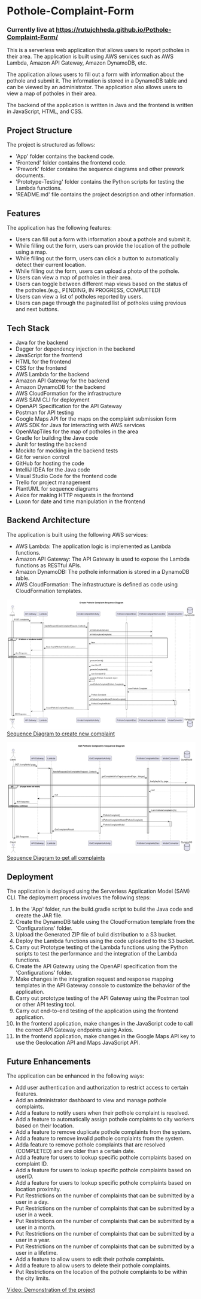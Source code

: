 # Pothole-Complaint-Form
### Currently live at https://rutujchheda.github.io/Pothole-Complaint-Form/

This is a serverless web application that allows users to report potholes in their area. The application is built using AWS services such as AWS Lambda, Amazon API Gateway, Amazon DynamoDB, etc.

The application allows users to fill out a form with information about the pothole and submit it. The information is stored in a DynamoDB table and can be viewed by an administrator. The application also allows users to view a map of potholes in their area.

The backend of the application is written in Java and the frontend is written in JavaScript, HTML, and CSS.

## Project Structure
The project is structured as follows:
- 'App' folder contains the backend code.
- 'Frontend' folder contains the frontend code.
- 'Prework' folder contains the sequence diagrams and other prework documents.
- 'Prototype-Testing' folder contains the Python scripts for testing the Lambda functions.
- 'README.md' file contains the project description and other information.

## Features
The application has the following features:
- Users can fill out a form with information about a pothole and submit it.
- While filling out the form, users can provide the location of the pothole using a map.
- While filling out the form, users can click a button to automatically detect their current location.
- While filling out the form, users can upload a photo of the pothole.
- Users can view a map of potholes in their area.
- Users can toggle between different map views based on the status of the potholes.(e.g., PENDING, IN PROGRESS, COMPLETED)
- Users can view a list of potholes reported by users.
- Users can page through the paginated list of potholes using previous and next buttons.

## Tech Stack
- Java for the backend
- Dagger for dependency injection in the backend
- JavaScript for the frontend
- HTML for the frontend
- CSS for the frontend
- AWS Lambda for the backend
- Amazon API Gateway for the backend
- Amazon DynamoDB for the backend
- AWS CloudFormation for the infrastructure
- AWS SAM CLI for deployment
- OpenAPI Specification for the API Gateway
- Postman for API testing
- Google Maps API for the maps on the complaint submission form
- AWS SDK for Java for interacting with AWS services
- OpenMapTiles for the map of potholes in the area
- Gradle for building the Java code
- Junit for testing the backend
- Mockito for mocking in the backend tests
- Git for version control
- GitHub for hosting the code
- IntelliJ IDEA for the Java code
- Visual Studio Code for the frontend code
- Trello for project management
- PlantUML for sequence diagrams
- Axios for making HTTP requests in the frontend
- Luxon for date and time manipulation in the frontend


## Backend Architecture
The application is built using the following AWS services:
- AWS Lambda: The application logic is implemented as Lambda functions.
- Amazon API Gateway: The API Gateway is used to expose the Lambda functions as RESTful APIs.
- Amazon DynamoDB: The pothole information is stored in a DynamoDB table.
- AWS CloudFormation: The infrastructure is defined as code using CloudFormation templates.

![Sequence Diagram to create new complaint](/Prework/Create-Complaint-Create_Pothole_Complaint_Sequence_Diagram.png)
[Sequence Diagram to create new complaint](Prework/Create-Complaint.puml)

![Sequence Diagram to get all complaints](/Prework/Get-Complaints-Get_Pothole_Complaints_Sequence_Diagram.png)
[Sequence Diagram to get all complaints](Prework/Get-Complaints.puml)


## Deployment
The application is deployed using the Serverless Application Model (SAM) CLI. The deployment process involves the following steps:
1. In the 'App' folder, run the build.gradle script to build the Java code and create the JAR file.
2. Create the DynamoDB table using the CloudFormation template from the 'Configurations' folder. 
3. Upload the Generated ZIP file of build distribution to a S3 bucket. 
4. Deploy the Lambda functions using the code uploaded to the S3 bucket. 
5. Carry out Prototype testing of the Lambda functions using the Python scripts to test the performance and the integration of the Lambda functions. 
6. Create the API Gateway using the OpenAPI specification from the 'Configurations' folder. 
7. Make changes in the integration request and response mapping templates in the API Gateway console to customize the behavior of the application. 
8. Carry out prototype testing of the API Gateway using the Postman tool or other API testing tool. 
9. Carry out end-to-end testing of the application using the frontend application. 
10. In the frontend application, make changes in the JavaScript code to call the correct API Gateway endpoints using Axios. 
11. In the frontend application, make changes in the Google Maps API key to use the Geolocation API and Maps JavaScript API.


## Future Enhancements
The application can be enhanced in the following ways:
- Add user authentication and authorization to restrict access to certain features.
- Add an administrator dashboard to view and manage pothole complaints.
- Add a feature to notify users when their pothole complaint is resolved.
- Add a feature to automatically assign pothole complaints to city workers based on their location.
- Add a feature to remove duplicate pothole complaints from the system.
- Add a feature to remove invalid pothole complaints from the system.
- Adda feature to remove pothole complaints that are resolved (COMPLETED) and are older than a certain date.
- Add a feature for users to lookup specific pothole complaints based on complaint ID.
- Add a feature for users to lookup specific pothole complaints based on userID.
- Add a feature for users to lookup specific pothole complaints based on location proximity.
- Put Restrictions on the number of complaints that can be submitted by a user in a day.
- Put Restrictions on the number of complaints that can be submitted by a user in a week.
- Put Restrictions on the number of complaints that can be submitted by a user in a month.
- Put Restrictions on the number of complaints that can be submitted by a user in a year.
- Put Restrictions on the number of complaints that can be submitted by a user in a lifetime.
- Add a feature to allow users to edit their pothole complaints.
- Add a feature to allow users to delete their pothole complaints.
- Put Restrictions on the location of the pothole complaints to be within the city limits.


[Video: Demonstration of the project](https://drive.google.com/file/d/1CQ9vha574aP1dlhLyq0c26Pqaa4NMIBj/view?usp=sharing)